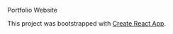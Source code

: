 Portfolio Website 

This project was bootstrapped with [Create React App](https://github.com/facebook/create-react-app).
